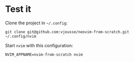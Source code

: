 # Test it

Clone the project in `~/.config`:

    git clone git@github.com:vjousse/neovim-from-scratch.git ~/.config/nvim

Start `nvim` with this configuration:

    NVIM_APPNAME=nvim-from-scratch nvim
